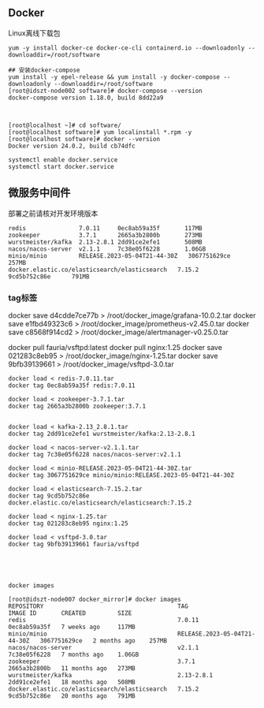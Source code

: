 ## Docker

Linux离线下载包

```shell
yum -y install docker-ce docker-ce-cli containerd.io --downloadonly --downloaddir=/root/software

## 安装docker-compose
yum install -y epel-release && yum install -y docker-compose --downloadonly --downloaddir=/root/software
[root@idszt-node002 software]# docker-compose --version
docker-compose version 1.18.0, build 8dd22a9



[root@localhost ~]# cd software/
[root@localhost software]# yum localinstall *.rpm -y
[root@localhost software]# docker --version
Docker version 24.0.2, build cb74dfc

systemctl enable docker.service
systemctl start docker.service
```

## 微服务中间件
部署之前请核对开发环境版本
```shell
redis               7.0.11     0ec8ab59a35f       117MB
zookeeper           3.7.1      2665a3b2800b       273MB
wurstmeister/kafka  2.13-2.8.1 2dd91ce2efe1       508MB
nacos/nacos-server  v2.1.1     7c38e05f6228       1.06GB
minio/minio         RELEASE.2023-05-04T21-44-30Z   3067751629ce    257MB
docker.elastic.co/elasticsearch/elasticsearch   7.15.2     9cd5b752c86e      791MB
```

### tag标签
docker save d4cdde7ce77b > /root/docker_image/grafana-10.0.2.tar
docker save e1fbd49323c6 > /root/docker_image/prometheus-v2.45.0.tar
docker save c8568f914cd2 > /root/docker_image/alertmanager-v0.25.0.tar

docker pull fauria/vsftpd:latest
docker pull nginx:1.25
docker save 021283c8eb95 > /root/docker_image/nginx-1.25.tar
docker save 9bfb39139661 > /root/docker_image/vsftpd-3.0.tar

```shell
docker load < redis-7.0.11.tar
docker tag 0ec8ab59a35f redis:7.0.11

docker load < zookeeper-3.7.1.tar
docker tag 2665a3b2800b zookeeper:3.7.1


docker load < kafka-2.13_2.8.1.tar
docker tag 2dd91ce2efe1 wurstmeister/kafka:2.13-2.8.1

docker load < nacos-server-v2.1.1.tar
docker tag 7c38e05f6228 nacos/nacos-server:v2.1.1

docker load < minio-RELEASE.2023-05-04T21-44-30Z.tar
docker tag 3067751629ce minio/minio:RELEASE.2023-05-04T21-44-30Z

docker load < elasticsearch-7.15.2.tar
docker tag 9cd5b752c86e docker.elastic.co/elasticsearch/elasticsearch:7.15.2

docker load < nginx-1.25.tar
docker tag 021283c8eb95 nginx:1.25

docker load < vsftpd-3.0.tar
docker tag 9bfb39139661 fauria/vsftpd


```

```shell



docker images

[root@idszt-node007 docker_mirror]# docker images
REPOSITORY                                      TAG                            IMAGE ID       CREATED         SIZE
redis                                           7.0.11                         0ec8ab59a35f   7 weeks ago     117MB
minio/minio                                     RELEASE.2023-05-04T21-44-30Z   3067751629ce   2 months ago    257MB
nacos/nacos-server                              v2.1.1                         7c38e05f6228   7 months ago    1.06GB
zookeeper                                       3.7.1                          2665a3b2800b   11 months ago   273MB
wurstmeister/kafka                              2.13-2.8.1                     2dd91ce2efe1   18 months ago   508MB
docker.elastic.co/elasticsearch/elasticsearch   7.15.2                         9cd5b752c86e   20 months ago   791MB

```




